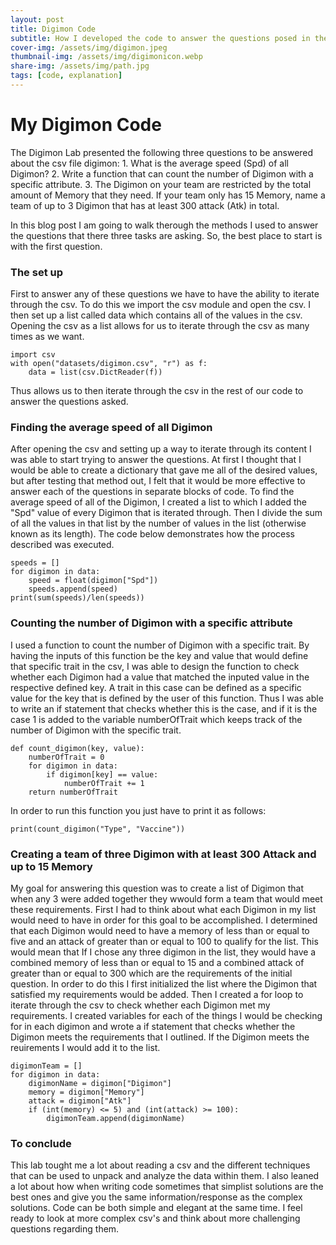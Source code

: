```yaml
---
layout: post
title: Digimon Code
subtitle: How I developed the code to answer the questions posed in the digimon lab
cover-img: /assets/img/digimon.jpeg
thumbnail-img: /assets/img/digimonicon.webp
share-img: /assets/img/path.jpg
tags: [code, explanation]
---
```


# My Digimon Code

The Digimon Lab presented the following three questions to be answered about the csv file digimon: 1. What is the average speed (Spd) of all Digimon? 2. Write a function that can count the number of Digimon with a specific attribute. 3. The Digimon on your team are restricted by the total amount of Memory that they need. If your team only has 15 Memory, name a team of up to 3 Digimon that has at least 300 attack (Atk) in total.

In this blog post I am going to walk therough the methods I used to answer the questions that there three tasks are asking. So, the best place to start is with the first question.


### The set up
First to answer any of these questions we have to have the ability to iterate through the csv. To do this we import the csv module and open the csv. I then set up a list called data which contains all of the values in the csv. Opening the csv as a list allows for us to iterate through the csv as many times as we want.

```
import csv
with open("datasets/digimon.csv", "r") as f:
    data = list(csv.DictReader(f))
```

Thus allows us to then iterate through the csv in the rest of our code to answer the questions asked. 


### Finding the average speed of all Digimon

After opening the csv and setting up a way to iterate through its content I was able to start trying to answer the questions. At first I thought that I would be able to create a dictionary that gave me all of the desired values, but after testing that method out, I felt that it would be more effective to answer each of the questions in separate blocks of code. To find the average speed of all of the Digimon, I created a list to which I added the "Spd" value of every Digimon that is iterated through. Then I divide the sum of all the values in that list by the number of values in the list (otherwise known as its length). The code below demonstrates how the process described was executed. 

```
speeds = []
for digimon in data:
    speed = float(digimon["Spd"])
    speeds.append(speed)
print(sum(speeds)/len(speeds))
```

### Counting the number of Digimon with a specific attribute

I used a function to count the number of Digimon with a specific trait. By having the inputs of this function be the key and value that would define that specific trait in the csv, I was able to design the function to check whether each Digimon had a value that matched the inputed value in the respective defined key. A trait in this case can be defined as a specific value for the key that is defined by the user of this function. Thus I was able to write an if statement that checks whether this is the case, and if it is the case 1 is added to the variable numberOfTrait which keeps track of the number of Digimon with the specific trait. 

```
def count_digimon(key, value):
    numberOfTrait = 0
    for digimon in data:
        if digimon[key] == value:
            numberOfTrait += 1
    return numberOfTrait
```

In order to run this function you just have to print it as follows: 
```
print(count_digimon("Type", "Vaccine"))
```

### Creating a team of three Digimon with at least 300 Attack and up to 15 Memory

My goal for answering this question was to create a list of Digimon that when any 3 were added together they wwould form a team that would meet these requirements. First I had to think about what each Digimon in my list would need to have in order for this goal to be accomplished. I determined that each Digimon would need to have a memory of less than or equal to five and an attack of greater than or equal to 100 to qualify for the list. This would mean that If I chose any three digimon in the list, they would have a combined memory of less than or equal to 15 and a combined attack of greater than or equal to 300 which are the requirements of the initial question. In order to do this I first initialized the list where the Digimon that satisfied my requirements would be added. Then I created a for loop to iterate through the csv to check whether each Digimon met my requirements. I created variables for each of the things I would be checking for in each digimon and wrote a if statement that checks whether the Digimon meets the requirements that I outlined. If the Digimon meets the reuirements I would add it to the list.

```
digimonTeam = []
for digimon in data:  
    digimonName = digimon["Digimon"]
    memory = digimon["Memory"]
    attack = digimon["Atk"]
    if (int(memory) <= 5) and (int(attack) >= 100):
        digimonTeam.append(digimonName)
```

### To conclude

This lab tought me a lot about reading a csv and the different techniques that can be used to unpack and analyze the data within them. I also leaned a lot about how when writing code sometimes that simplist solutions are the best ones and give you the same information/response as the complex solutions. Code can be both simple and elegant at the same time. I feel ready to look at more complex csv's and think about more challenging questions regarding them.